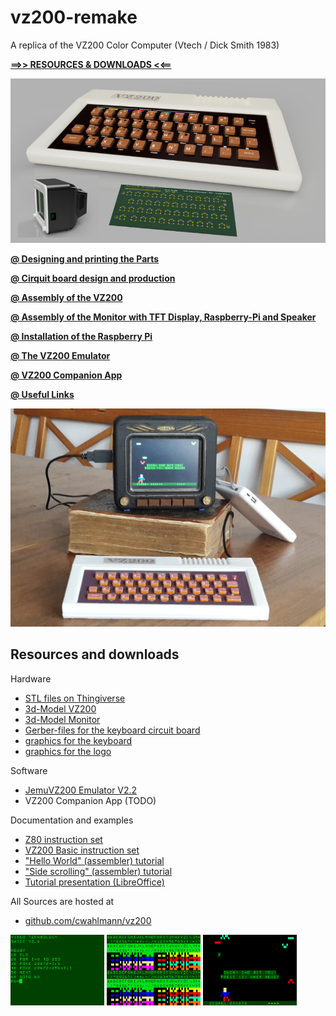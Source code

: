 # vz200-remake
A replica of the VZ200 Color Computer (Vtech / Dick Smith 1983)

**[==>> RESOURCES & DOWNLOADS <<==](#resources-and-downloads)** 

![Teaser](../images/vz200-teaser.jpg "VZ200 - 70%")

**[@ Designing and printing the Parts](01_print.md)**

**[@ Cirquit board design and production](02_cirquitboarddesign.md)**

**[@ Assembly of the VZ200](03_assembly_vz200.md)**

**[@ Assembly of the Monitor with TFT Display, Raspberry-Pi and Speaker](04_assembly_monitor.md)**

**[@ Installation of the Raspberry Pi](05_installation.md)**

**[@ The VZ200 Emulator](06_emulator.md)**

**[@ VZ200 Companion App](apps/README.md)**

**[@ Useful Links](08_links.md)**

![Prototyp](../images/resized/VZ200-komplett-5Zoll-Monitor-TheHunter.jpg "VZ200 - 70%")

## Resources and downloads

Hardware
* [STL files on Thingiverse](https://www.thingiverse.com/thing:4415555)
* [3d-Model VZ200](../resources/3d-model/vz200.f3d)
* [3d-Model Monitor](../resources/3d-model/Monitor_5-Zoll.f3d) 
* [Gerber-files for the keyboard circuit board](../resources/gerber/vz200-keyboard-layout.zip)
* [graphics for the keyboard](../resources/aufkleber/Aufkleber-2x70perc.png)
* [graphics for the logo](../resources/aufkleber/logo_7x70perc_A4.png)

Software
* [JemuVZ200 Emulator V2.2](../resources/releases/JemuVZ200-2.2.zip)
* VZ200 Companion App (TODO)

Documentation and examples
* [Z80 instruction set](../resources/doc/z80.pdf)
* [VZ200 Basic instruction set](../resources/doc/VZ200-Basic.pdf)
* ["Hello World" (assembler) tutorial](../resources/doc/tutorial/hello-world-asm-tutorial.pdf)
* ["Side scrolling" (assembler) tutorial](../resources/doc/tutorial/side-scroll-asm-tutorial.pdf)
* [Tutorial presentation (LibreOffice)](../resources/doc/tutorial/VZ200-tutorial.odp)

All Sources are hosted at
* [github.com/cwahlmann/vz200](https://github.com/cwahlmann/vz200)

![Screenshot_02](../images/screenshot_02.png "Basic Programming")
![Screenshot_03](../images/screenshot_03.png "Charset")
![Screenshot_05](../images/screenshot_05.png "the hunter - bit by a bat")

